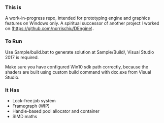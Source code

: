 ### This is
A work-in-progress repo, intended for prototyping engine and graphics features on Windows only. A spiritual successor of another project I worked on (https://github.com/norrischiu/DEngine).

### To Run
Use Sample/build.bat to generate solution at Sample/Build/, Visual Studio 2017 is required. 

Make sure you have configured Win10 sdk path correctly, because the shaders are built using custom build command with dxc.exe from Visual Studio.

### It Has
- Lock-free job system
- Framegraph (WIP)
- Handle-based pool allocator and container
- SIMD maths
